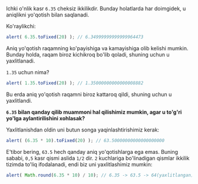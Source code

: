 Ichki o'nlik kasr `6.35` cheksiz ikkilikdir. Bunday holatlarda har doimgidek, u aniqlikni yo'qotish bilan saqlanadi.

Ko'raylikchi:

```js run
alert( 6.35.toFixed(20) ); // 6.34999999999999964473
```

Aniq yo'qotish raqamning ko'payishiga va kamayishiga olib kelishi mumkin. Bunday holda, raqam biroz kichikroq bo'lib qoladi, shuning uchun u yaxlitlanadi.

`1.35` uchun nima?

```js run
alert( 1.35.toFixed(20) ); // 1.35000000000000008882
```

Bu erda aniq yo'qotish raqamni biroz kattaroq qildi, shuning uchun u yaxlitlandi.

**`6.35` bilan qanday qilib muammoni hal qilishimiz mumkin, agar u to'g'ri yo'lga aylantirilishini xohlasak?**

Yaxlitlanishdan oldin uni butun songa yaqinlashtirishimiz kerak:

```js run
alert( (6.35 * 10).toFixed(20) ); // 63.50000000000000000000
```

E'tibor bering, `63.5` hech qanday aniq yo'qotishlarga ega emas. Buning sababi, `0,5` kasr qismi aslida `1/2` dir. `2` kuchlariga bo'linadigan qismlar ikkilik tizimda to'liq ifodalanadi, endi biz uni yaxlitlashimiz mumkin:


```js run
alert( Math.round(6.35 * 10) / 10); // 6.35 -> 63.5 -> 64(yaxlitlangan) -> 6.4
```


